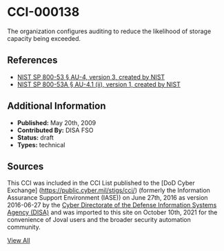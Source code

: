 # CCI-000138

The organization configures auditing to reduce the likelihood of storage capacity being exceeded.

## References ##

* [NIST SP 800-53 § AU-4, version 3, created by NIST](http://csrc.nist.gov/publications/PubsSPs.html)
* [NIST SP 800-53A § AU-4.1 (ii), version 1, created by NIST](http://csrc.nist.gov/publications/PubsSPs.html)


## Additional Information ##

* **Published:** May 20th, 2009
* **Contributed By:** DISA FSO
* **Status:** draft
* **Types:** technical

## Sources ##

This CCI was included in the CCI List published to the [DoD Cyber Exchange]
(https://public.cyber.mil/stigs/cci/) (formerly the Information Assurance Support Environment
(IASE)) on June 27th, 2016 as version 2016-06-27 by the [Cyber Directorate of the Defense 
Information Systems Agency (DISA)](https://public.cyber.mil/about-cyber/) and was imported to 
this site on October 10th, 2021 for the convenience of Joval users and the broader security automation community.

[View All](../README.md)
